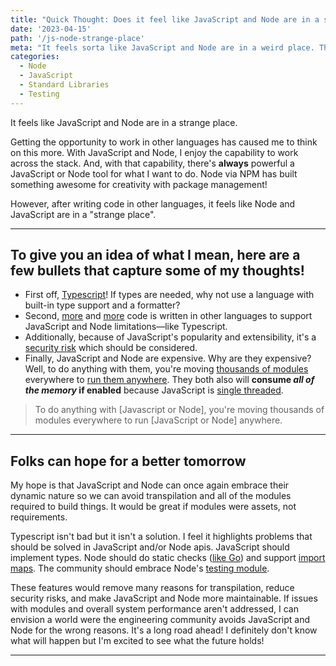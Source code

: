 ```yaml
---
title: "Quick Thought: Does it feel like JavaScript and Node are in a strange place?"
date: '2023-04-15'
path: '/js-node-strange-place'
meta: "It feels sorta like JavaScript and Node are in a weird place. They've greatly improved but are we using them for things we shouldn't?"
categories:
  - Node
  - JavaScript
  - Standard Libraries
  - Testing
---
```



It feels like JavaScript and Node are in a strange place.

Getting the opportunity to work in other languages has caused me to think on this more. With JavaScript and Node, I enjoy the capability to work across the stack. And, with that capability, there's **always** powerful a JavaScript or Node tool for what I want to do. Node via NPM has built something awesome for creativity with package management!

However, after writing code in other languages, it feels like Node and JavaScript are in a "strange place".

---

## To give you an idea of what I mean, here are a few bullets that capture some of my thoughts!


- First off, [Typescript](https://www.typescriptlang.org/)! If types are needed, why not use a language with built-in type support and a formatter?
- Second, [more](https://github.com/evanw/esbuild) and [more](https://github.com/vercel/turbo) code is written in other languages to support JavaScript and Node limitations—like Typescript.
- Additionally, because of JavaScript's popularity and extensibility, it's a [security risk](https://socket.dev/) which should be considered.
- Finally, JavaScript and Node are expensive. Why are they expensive? Well, to do anything with them, you're moving [thousands of modules](https://www.npmjs.com/package/eslint?activeTab=dependencies) everywhere to [run them anywhere](https://twitter.com/Thomasorus/status/1568918571727601664?s=20). They both also will **consume _all of the memory_ if enabled** because JavaScript is [single threaded](https://medium.com/swlh/what-does-it-mean-by-javascript-is-single-threaded-language-f4130645d8a9).

> To do anything with [Javascript or Node], you're moving thousands of modules everywhere to run [JavaScript or Node] anywhere.

---

## Folks can hope for a better tomorrow


My hope is that JavaScript and Node can once again embrace their dynamic nature so we can avoid transpilation and all of the modules required to build things. It would be great if modules were assets, not requirements.

Typescript isn't bad but it isn't a solution. I feel it highlights problems that should be solved in JavaScript and/or Node apis. JavaScript should implement types. Node should do static checks ([like Go](https://go.dev/blog/gofmt)) and support [import maps](https://github.com/WICG/import-maps). The community should embrace Node's [testing module](https://nodejs.org/api/test.html).

These features would remove many reasons for transpilation, reduce security risks, and make JavaScript and Node more maintainable. If issues with modules and overall system performance aren't addressed, I can envision a world were the engineering community avoids JavaScript and Node for the wrong reasons. It's a long road ahead! I definitely don't know what will happen but I'm excited to see what the future holds!

---
